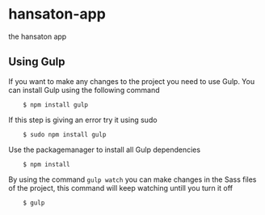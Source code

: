 # hansaton-app
the hansaton app

## Using Gulp

If you want to make any changes to the project you need to use Gulp. You can install Gulp using the following command

        $ npm install gulp

If this step is giving an error try it using sudo

        $ sudo npm install gulp

Use the packagemanager to install all Gulp dependencies

        $ npm install

By using the command `gulp watch` you can make changes in the Sass files of the project, this command will keep watching untill you turn it off

        $ gulp 